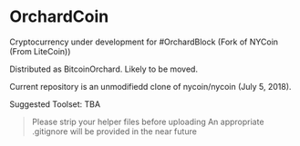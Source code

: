 # OrchardCoin
Cryptocurrency under development for #OrchardBlock (Fork of NYCoin (From LiteCoin))

Distributed as BitcoinOrchard.  Likely to be moved.

Current repository is an unmodifiedd clone of nycoin/nycoin (July 5, 2018).

Suggested Toolset:  TBA
  >Please strip your helper files before uploading
  >An appropriate .gitignore will be provided in the near future
  
  
